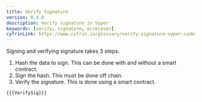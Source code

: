```yaml
---
title: Verify Signature
version: 0.4.0
description: Verify signature in Vyper
keywords: [verify, signature, ecrecover]
cyfrinLink: https://www.cyfrin.io/glossary/verify-signature-vyper-code-example
---
```


Signing and verifying signature takes 3 steps.

1. Hash the data to sign. This can be done with and without a smart contract.
2. Sign the hash. This must be done off chain.
3. Verify the signature. This is done using a smart contract.

```vyper
{{{VerifySig}}}
```
